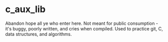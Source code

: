 # c_aux_lib
Abandon hope all ye who enter here. Not meant for public consumption - it's buggy, poorly written, and cries when compiled. Used to practice git, C, data structures, and algorithms.
